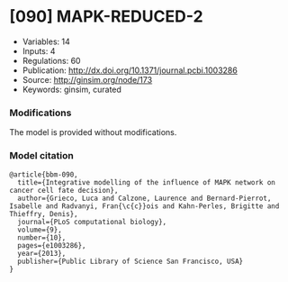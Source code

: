 # \[090\] MAPK-REDUCED-2

 - Variables: 14
 - Inputs: 4
 - Regulations: 60
 - Publication: http://dx.doi.org/10.1371/journal.pcbi.1003286
 - Source: http://ginsim.org/node/173
 - Keywords: ginsim, curated


### Modifications

The model is provided without modifications.

### Model citation

```
@article{bbm-090,
  title={Integrative modelling of the influence of MAPK network on cancer cell fate decision},
  author={Grieco, Luca and Calzone, Laurence and Bernard-Pierrot, Isabelle and Radvanyi, Fran{\c{c}}ois and Kahn-Perles, Brigitte and Thieffry, Denis},
  journal={PLoS computational biology},
  volume={9},
  number={10},
  pages={e1003286},
  year={2013},
  publisher={Public Library of Science San Francisco, USA}
}

```


